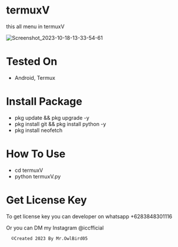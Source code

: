 # termuxV

  this all menu in termuxV

   ![Screenshot_2023-10-18-13-33-54-61](https://github.com/IccTeam/termuxV/assets/143928335/0454a285-28d7-4988-8921-77a6d004ae87)
# Tested On
- Android, Termux
# Install Package
  - pkg update && pkg upgrade -y
  - pkg install git && pkg install python -y
  - pkg install neofetch

# How To Use
  - cd termuxV
  - python termuxV.py
# Get License Key
  To get license key you can developer on whatsapp +6283848301116

  Or you can DM my Instagram @iccfficial

      ©Created 2023 By Mr.OwlBird05
